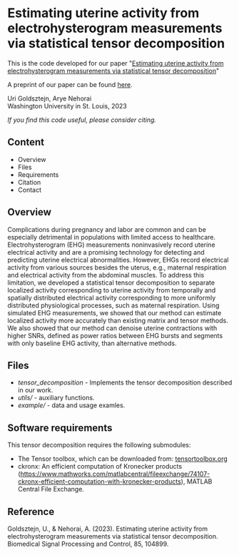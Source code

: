 # Estimating uterine activity from electrohysterogram measurements via statistical tensor decomposition

This is the code developed for our paper "[Estimating uterine activity from electrohysterogram measurements
via statistical tensor decomposition](https://www.sciencedirect.com/science/article/abs/pii/S1746809423003324?casa_token=ay36NKGerGIAAAAA:G2l5ZgFyFZddwOfo0o5cyQNSABfMcNJePfbjA9Mben30MwLG77NOLfhaAxyggK_n3OzJWBt0)"  

A preprint of our paper can be found [here](https://arxiv.org/abs/2209.02183).   

Uri Goldsztejn, Arye Nehorai  
Washington University in St. Louis, 2023

*If you find this code useful, please consider citing.*

## Content
* Overview
* Files
* Requirements
* Citation
* Contact

## Overview

Complications during pregnancy and labor are common and can be especially detrimental in populations with limited access to healthcare. Electrohysterogram (EHG) measurements noninvasively record uterine electrical activity and are a promising technology for detecting and predicting uterine electrical abnormalities. However, EHGs record electrical activity from various sources besides the uterus, e.g., maternal respiration and electrical activity from the abdominal muscles.
To address this limitation, we developed a statistical tensor decomposition to separate localized activity corresponding to uterine activity from temporally and spatially distributed electrical activity corresponding to more uniformly distributed physiological processes, such as maternal respiration.
Using simulated EHG measurements, we showed that our method can estimate localized activity more accurately than existing matrix and tensor methods. We also showed that our method can denoise uterine contractions with higher SNRs, defined as power ratios between EHG bursts and segments with only baseline EHG activity, than alternative methods.


## Files

* *tensor_decomposition* - Implements the tensor decomposition described in our work.
* *utils/* - auxiliary functions.
* *example/* - data and usage examles.

## Software requirements

This tensor decomposition requires the following submodules:
* The Tensor toolbox, which can be downloaded from: [tensortoolbox.org](https://www.tensortoolbox.org/)
* ckronx: An efficient computation of Kronecker products (https://www.mathworks.com/matlabcentral/fileexchange/74107-ckronx-efficient-computation-with-kronecker-products), MATLAB Central File Exchange.


## Reference

Goldsztejn, U., & Nehorai, A. (2023). Estimating uterine activity from electrohysterogram measurements via statistical tensor decomposition. Biomedical Signal Processing and Control, 85, 104899.
